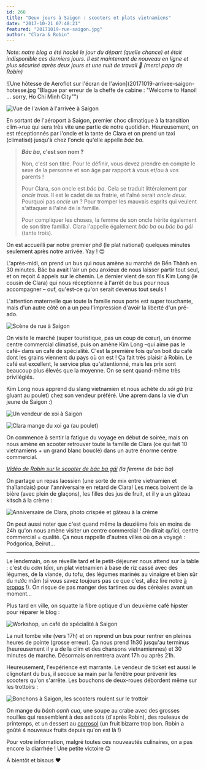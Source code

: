 ```yaml
---
id: 266
title: "Deux jours à Saigon : scooters et plats vietnamiens"
date: "2017-10-21 07:48:21"
featured: "20171019-rue-saigon.jpg"
author: "Clara & Robin"
---
```


_Note: notre blog a été hacké le jour du départ (quelle chance) et était
indisponible ces derniers jours. Il est maintenant de nouveau en ligne et plus
sécurisé après deux jours et une nuit de travail 🎉 (merci papa de Robin)_

![Une hôtesse de Aeroflot sur l'écran de l'avion](20171019-arrivee-saigon-hotesse.jpg
"Blague par erreur de la cheffe de cabine : "Welcome to Hanoi! ... sorry, Ho Chi
Minh City"")

![Vue de l'avion à l'arrivée à Saigon](20171019-arrivee-saigon-vue.jpg)

En sortant de l'aéroport à Saigon, premier choc climatique à la transition
clim->rue qui sera très vite une partie de notre quotidien. Heureusement, on est
réceptionnés par l'oncle et la tante de Clara et on prend un taxi (climatisé)
jusqu'à chez l'oncle qu'elle appelle _bác ba_.

> **_Bác ba_, c'est son nom ?**
>
> Non, c'est son titre. Pour le définir, vous devez prendre en compte le sexe de
> la personne et son âge par rapport à vous et/ou à vos parents !
>
> Pour Clara, son oncle est _bác ba_. Cela se traduit littéralement par _oncle
> trois_. Il est le cadet de sa fratrie, et l'aîné serait _oncle deux_. Pourquoi
> pas *oncle un* ? Pour tromper les mauvais esprits qui veulent s'attaquer à
> l'aîné de la famille.
>
> Pour compliquer les choses, la femme de son oncle hérite également de son
> titre familial. Clara l'appelle également *bác ba* ou *bác ba gái* (tante
> trois).

On est accueilli par notre premier phở (le plat national) quelques minutes
seulement après notre arrivée. Yay ! 😍

L'après-midi, on prend un bus qui nous amène au marché de Bến Thành en 30
minutes. Bác ba avait l'air un peu anxieux de nous laisser partir tout seul, et
on reçoit 4 appels sur le chemin. Le dernier vient de son fils Kim Long (le
cousin de Clara) qui nous réceptionne à l'arrêt de bus pour nous accompagner –
ouf, qu'est-ce qu'on serait devenus tout seuls !

L'attention maternelle que toute la famille nous porte est super touchante, mais
d'un autre côté on a un peu l'impression d'avoir la liberté d'un pré-ado.

![Scène de rue à Saigon](20171019-rue-saigon.jpg)

On visite le marché (super touristique, pas un coup de cœur), un énorme centre
commercial climatisé, puis on amène Kim Long –qui aime pas le café– dans un café
de spécialité. C'est la première fois qu'on boit du café dont les grains
viennent du pays où on est ! Ça fait très plaisir à Robin. Le café est
excellent, le service plus qu'attentionné, mais les prix sont beaucoup plus
élevés que la moyenne. On se sent quand-même très privilégiés.

Kim Long nous apprend du slang vietnamien et nous achète du *xôi gà* (riz gluant
au poulet) chez son vendeur préféré. Une aprem dans la vie d'un jeune de Saigon
:)

![Un vendeur de xoi à Saigon](20171019-vendeur-xoi.jpg)

![Clara mange du xoi ga (au poulet)](20171019-clara-xoi-ga.jpg)

On commence à sentir la fatigue du voyage en début de soirée, mais on nous amène
en scooter retrouver toute la famille de Clara (ce qui fait 10 vietnamiens + un
grand blanc bouclé) dans un autre énorme centre commercial.

_[Vidéo de Robin sur le scooter de bác ba gái](https://www.youtube.com/watch?v=1U7lIo3MxDQ)
(la femme de bác ba)_

On partage un repas laossien (une sorte de mix entre vietnamien et thaïlandais)
pour l'anniversaire en retard de Clara! Les mecs boivent de la bière (avec plein
de glaçons), les filles des jus de fruit, et il y a un gâteau kitsch à la crème
:

![Anniversaire de Clara, photo crispée et gâteau à la crème](20171019-anni-clara.jpg)

On peut aussi noter que c'est quand même la deuxième fois en moins de 24h qu'on
nous amène visiter un centre commercial ! On dirait qu'ici, centre commercial =
qualité. Ça nous rappelle d'autres villes où on a voyagé : Podgorica, Beirut...

---

Le lendemain, on se réveille tard et le petit-déjeuner nous attend sur la table
: c'est du *cơm tấm*, un plat vietnamien à base de riz cassé avec des légumes,
de la viande, du tofu, des légumes marinés au vinaigre et bien sûr du nước mắm
(si vous savez toujours pas ce que c'est, allez lire notre
[à propos](https://eaudepoisson.com/a-propos/) !). On risque de pas manger des
tartines ou des céréales avant un moment...

Plus tard en ville, on squatte la fibre optique d'un deuxième café hipster pour
réparer le blog :

![Workshop, un café de spécialité à Saigon](20171020-workshop-cafe.jpg)

La nuit tombe vite (vers 17h) et on reprend un bus pour rentrer en pleines
heures de pointe (grosse erreur). Ça nous prend 1h30 jusqu'au terminus
(heureusement il y a de la clim et des chansons vietnamiennes) et 30 minutes de
marche. Désormais on rentrera avant 17h ou après 21h.

Heureusement, l'expérience est marrante. Le vendeur de ticket est aussi le
clignotant du bus, il secoue sa main par la fenêtre pour prévenir les scooters
qu'on s'arrête. Les bouchons de deux-roues débordent même sur les trottoirs :

![Bonchons à Saigon, les scooters roulent sur le trottoir](20171020-bouchon-trottoir.jpg)

On mange du _bánh canh cua_, une soupe au crabe avec des grosses nouilles qui
ressemblent à des asticots (d'après Robin), des rouleaux de printemps, et un
dessert au [corrosol](https://fr.wikipedia.org/wiki/Corossol) (un fruit bizarre
trop bon. Robin a goûté 4 nouveaux fruits depuis qu'on est là !)

Pour votre information, malgré toutes ces nouveautés culinaires, on a pas encore
la diarrhée ! Une petite victoire 😊

À bientôt et bisous ❤️
